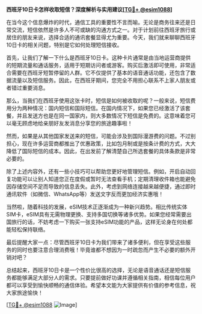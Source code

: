 **西班牙10日卡怎样收取短信？深度解析与实用建议[[TG💪+ @esim1088](https://t.me/s/esim1088)]**

在当今这个信息爆炸的时代，通信工具的重要性不言而喻。无论是商务往来还是日常交流，短信依然是许多人不可或缺的沟通方式之一。对于计划前往西班牙旅行或居住的朋友来说，选择合适的通讯套餐显得尤为重要。今天，我们就来聊聊西班牙10日卡的相关问题，特别是它如何处理短信接收。

首先，让我们了解一下什么是西班牙10日卡。这种卡片通常是由当地运营商提供的短期流量和通话服务，适用于短期访问者或游客。购买后激活即可使用，非常适合需要在西班牙短暂停留的人群。它不仅提供了基本的语音通话功能，还包含了数据流量以及短信服务。因此，在西班牙期间，您完全不用担心联系不上家人朋友或者错过重要消息。

那么，当我们在西班牙使用这张卡时，短信是如何被收取的呢？一般来说，短信费用分为两种情况：国内短信和国际短信。在国内情况下，如果您已经激活了该套餐，并且发送方也是在同一国家内，则大多数情况下短信是免费的。这意味着您可以毫无顾虑地给亲朋好友发消息分享您的旅途趣事啦！

然而，如果是从其他国家发送来的短信，可能会涉及到国际漫游费的问题。不过别担心，现在许多运营商都推出了优惠政策，比如包月制或是按条计费的方式，大大降低了国际短信的成本。因此，在出发前了解清楚自己所选套餐的具体条款是非常必要的。

除了上述内容外，还有一些小技巧可以帮助您更好地管理短信。例如，开启自动回复功能可以让别人知道您正在度假或暂时无法查看手机；定期清理收件箱也能避免因存储空间不足而导致的信息丢失。此外，考虑到网络连接越来越便捷，通过即时通讯软件（如微信、WhatsApp等）发送文字反而更加经济实惠哦！

当然啦，随着科技的发展，eSIM技术正逐渐成为一种新兴趋势。相比传统实体SIM卡，eSIM具有无需物理更换、支持多国切换等诸多优势。如果您经常需要出国旅行的话，不妨考虑一下购买一张支持eSIM功能的产品，这样无论身在何处都能轻松保持联络。

最后提醒大家一点：尽管西班牙10日卡为我们带来了诸多便利，但在享受这些服务的同时也要注意合理消费哦！毕竟谁都不想因为一时疏忽而产生不必要的额外开销对吧？

总结起来，西班牙10日卡是一个性价比很高的选择，无论是语音通话还是短信服务都能够满足大部分人的需求。只要提前做好功课并遵循相关指南，相信每位用户都可以享受到愉快顺畅的通信体验。希望本文能为大家提供有价值的参考信息，祝大家旅途愉快！

[[TG💪+ @esim1088](https://t.me/s/esim1088) ![Image](https://i.postimg.cc/4NQfJmqS/Snipaste-2025-05-13-00-14-12.png)]